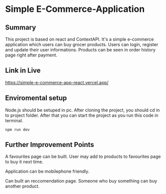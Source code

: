 # Simple E-Commerce-Application

## Summary

This project is based on react and ContextAPI. It's a simple e-commerce application which users can buy grocer products.
Users can login, register and update their user informations.
Products can be seen in order history page right after payment.

## Link in Live

https://simple-e-commerce-app-react.vercel.app/
 
## Enviromental setup

Node.js should be setuped in pc.
After cloning the project, you should cd in to project folder.
After that you can start the project as you run this code in terminal.

```
npm run dev
```
## Further Improvement Points
A favourites page can be built. User may add to products to favourites page to buy it next time.


Application can be mobilephone friendly.


Can built an reccomendation page. Someone who buy something can buy another product.

